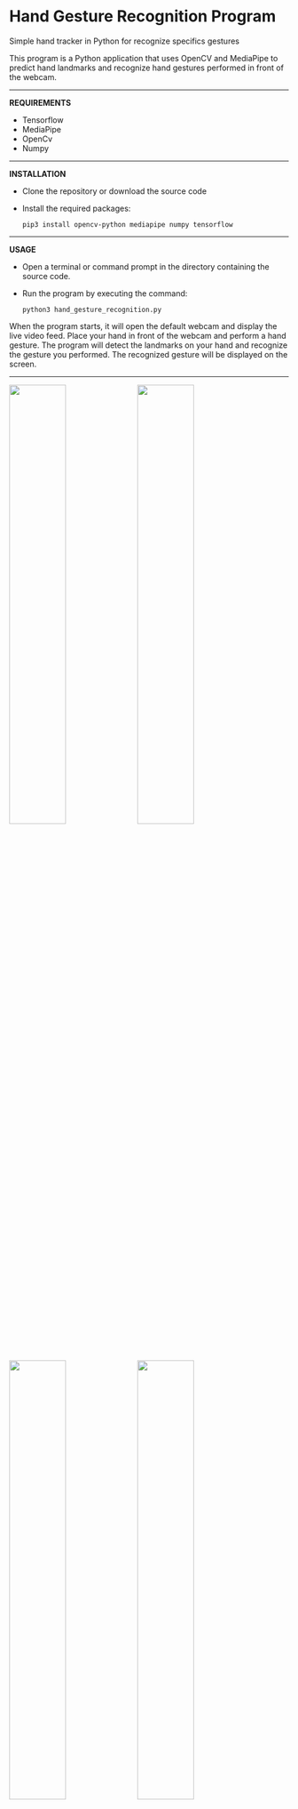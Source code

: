 # <b>Hand Gesture Recognition Program</b>

Simple hand tracker in Python for recognize specifics gestures

This program is a Python application that uses OpenCV and MediaPipe to predict hand landmarks and recognize hand gestures performed in front of the webcam.

------------------------------------------------------------------------

<b> REQUIREMENTS </b>

  - Tensorflow
  - MediaPipe
  - OpenCv
  - Numpy

------------------------------------------------------------------------

<b> INSTALLATION </b>

  - Clone the repository or download the source code
  - Install the required packages:
     
        pip3 install opencv-python mediapipe numpy tensorflow 
        
------------------------------------------------------------------------

<b> USAGE </b>

  - Open a terminal or command prompt in the directory containing the source code.
  - Run the program by executing the command:

        python3 hand_gesture_recognition.py

When the program starts, it will open the default webcam and display the live video feed.
Place your hand in front of the webcam and perform a hand gesture.
The program will detect the landmarks on your hand and recognize the gesture you performed.
The recognized gesture will be displayed on the screen.

------------------------------------------------------------------------

<img src="[https://cloud.githubusercontent.com/assets/4307137/10105283/251b6868-63ae-11e5-9918-b789d9d682ec.png](https://user-images.githubusercontent.com/55066055/232137005-ff3557d9-f9fd-4429-87c5-2e77797eeb8b.PNG)" width="45%"></img>
<img src="https://cloud.githubusercontent.com/assets/4307137/10105290/2a183f3a-63ae-11e5-9380-50d9f6d8afd6.png" width="45%"></img> 
<img src="https://cloud.githubusercontent.com/assets/4307137/10105284/26aa7ad4-63ae-11e5-88b7-bc523a095c9f.png" width="45%"></img> 
<img src="https://cloud.githubusercontent.com/assets/4307137/10105288/28698fae-63ae-11e5-8ba7-a62360a8e8a7.png" width="45%"></img> 
<img src="https://cloud.githubusercontent.com/assets/4307137/10105283/251b6868-63ae-11e5-9918-b789d9d682ec.png" width="45%"></img> 
<img src="https://cloud.githubusercontent.com/assets/4307137/10105290/2a183f3a-63ae-11e5-9380-50d9f6d8afd6.png" width="45%"></img>   


